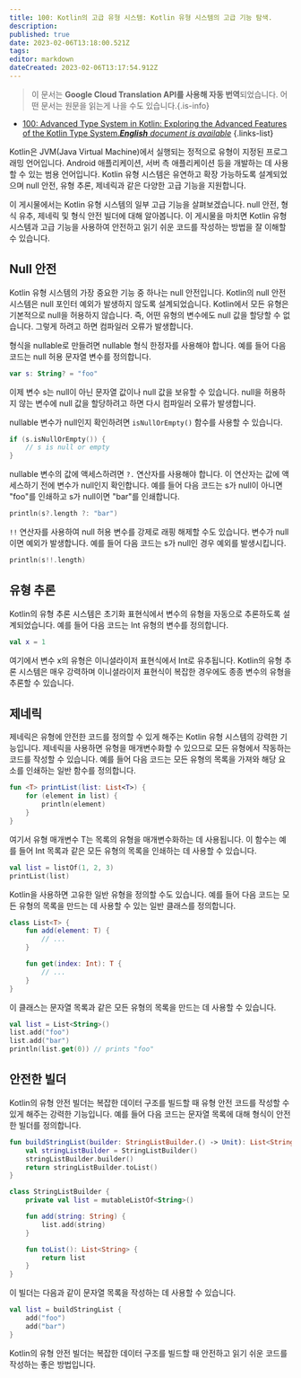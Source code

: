 ```yaml
---
title: 100: Kotlin의 고급 유형 시스템: Kotlin 유형 시스템의 고급 기능 탐색.
description: 
published: true
date: 2023-02-06T13:18:00.521Z
tags: 
editor: markdown
dateCreated: 2023-02-06T13:17:54.912Z
---
```


> 이 문서는 **Google Cloud Translation API를 사용해 자동 번역**되었습니다.
어떤 문서는 원문을 읽는게 나을 수도 있습니다.{.is-info}



- [100: Advanced Type System in Kotlin: Exploring the Advanced Features of the Kotlin Type System.***English** document is available*](/en/Knowledge-base/Kotlin/Learning/100-advanced-type-system-in-kotlin-exploring-the-advanced-features-of-the-kotlin-type-system-)
{.links-list}


Kotlin은 JVM(Java Virtual Machine)에서 실행되는 정적으로 유형이 지정된 프로그래밍 언어입니다. Android 애플리케이션, 서버 측 애플리케이션 등을 개발하는 데 사용할 수 있는 범용 언어입니다. Kotlin 유형 시스템은 유연하고 확장 가능하도록 설계되었으며 null 안전, 유형 추론, 제네릭과 같은 다양한 고급 기능을 지원합니다.

이 게시물에서는 Kotlin 유형 시스템의 일부 고급 기능을 살펴보겠습니다. null 안전, 형식 유추, 제네릭 및 형식 안전 빌더에 대해 알아봅니다. 이 게시물을 마치면 Kotlin 유형 시스템과 고급 기능을 사용하여 안전하고 읽기 쉬운 코드를 작성하는 방법을 잘 이해할 수 있습니다.

## Null 안전

Kotlin 유형 시스템의 가장 중요한 기능 중 하나는 null 안전입니다. Kotlin의 null 안전 시스템은 null 포인터 예외가 발생하지 않도록 설계되었습니다. Kotlin에서 모든 유형은 기본적으로 null을 허용하지 않습니다. 즉, 어떤 유형의 변수에도 null 값을 할당할 수 없습니다. 그렇게 하려고 하면 컴파일러 오류가 발생합니다.

형식을 nullable로 만들려면 nullable 형식 한정자를 사용해야 합니다. 예를 들어 다음 코드는 null 허용 문자열 변수를 정의합니다.

```kotlin
var s: String? = "foo"
```

이제 변수 s는 null이 아닌 문자열 값이나 null 값을 보유할 수 있습니다. null을 허용하지 않는 변수에 null 값을 할당하려고 하면 다시 컴파일러 오류가 발생합니다.

nullable 변수가 null인지 확인하려면 `isNullOrEmpty()` 함수를 사용할 수 있습니다.

```kotlin
if (s.isNullOrEmpty()) {
    // s is null or empty
}
```

nullable 변수의 값에 액세스하려면 `?.` 연산자를 사용해야 합니다. 이 연산자는 값에 액세스하기 전에 변수가 null인지 확인합니다. 예를 들어 다음 코드는 s가 null이 아니면 "foo"를 인쇄하고 s가 null이면 "bar"를 인쇄합니다.

```kotlin
println(s?.length ?: "bar")
```

`!!` 연산자를 사용하여 null 허용 변수를 강제로 래핑 해제할 수도 있습니다. 변수가 null이면 예외가 발생합니다. 예를 들어 다음 코드는 s가 null인 경우 예외를 발생시킵니다.

```kotlin
println(s!!.length)
```

## 유형 추론

Kotlin의 유형 추론 시스템은 초기화 표현식에서 변수의 유형을 자동으로 추론하도록 설계되었습니다. 예를 들어 다음 코드는 Int 유형의 변수를 정의합니다.

```kotlin
val x = 1
```

여기에서 변수 x의 유형은 이니셜라이저 표현식에서 Int로 유추됩니다. Kotlin의 유형 추론 시스템은 매우 강력하며 이니셜라이저 표현식이 복잡한 경우에도 종종 변수의 유형을 추론할 수 있습니다.

## 제네릭

제네릭은 유형에 안전한 코드를 정의할 수 있게 해주는 Kotlin 유형 시스템의 강력한 기능입니다. 제네릭을 사용하면 유형을 매개변수화할 수 있으므로 모든 유형에서 작동하는 코드를 작성할 수 있습니다. 예를 들어 다음 코드는 모든 유형의 목록을 가져와 해당 요소를 인쇄하는 일반 함수를 정의합니다.

```kotlin
fun <T> printList(list: List<T>) {
    for (element in list) {
        println(element)
    }
}
```

여기서 유형 매개변수 T는 목록의 유형을 매개변수화하는 데 사용됩니다. 이 함수는 예를 들어 Int 목록과 같은 모든 유형의 목록을 인쇄하는 데 사용할 수 있습니다.

```kotlin
val list = listOf(1, 2, 3)
printList(list)
```

Kotlin을 사용하면 고유한 일반 유형을 정의할 수도 있습니다. 예를 들어 다음 코드는 모든 유형의 목록을 만드는 데 사용할 수 있는 일반 클래스를 정의합니다.

```kotlin
class List<T> {
    fun add(element: T) {
        // ...
    }

    fun get(index: Int): T {
        // ...
    }
}
```

이 클래스는 문자열 목록과 같은 모든 유형의 목록을 만드는 데 사용할 수 있습니다.

```kotlin
val list = List<String>()
list.add("foo")
list.add("bar")
println(list.get(0)) // prints "foo"
```

## 안전한 빌더

Kotlin의 유형 안전 빌더는 복잡한 데이터 구조를 빌드할 때 유형 안전 코드를 작성할 수 있게 해주는 강력한 기능입니다. 예를 들어 다음 코드는 문자열 목록에 대해 형식이 안전한 빌더를 정의합니다.

```kotlin
fun buildStringList(builder: StringListBuilder.() -> Unit): List<String> {
    val stringListBuilder = StringListBuilder()
    stringListBuilder.builder()
    return stringListBuilder.toList()
}

class StringListBuilder {
    private val list = mutableListOf<String>()

    fun add(string: String) {
        list.add(string)
    }

    fun toList(): List<String> {
        return list
    }
}
```

이 빌더는 다음과 같이 문자열 목록을 작성하는 데 사용할 수 있습니다.

```kotlin
val list = buildStringList {
    add("foo")
    add("bar")
}
```

Kotlin의 유형 안전 빌더는 복잡한 데이터 구조를 빌드할 때 안전하고 읽기 쉬운 코드를 작성하는 좋은 방법입니다.